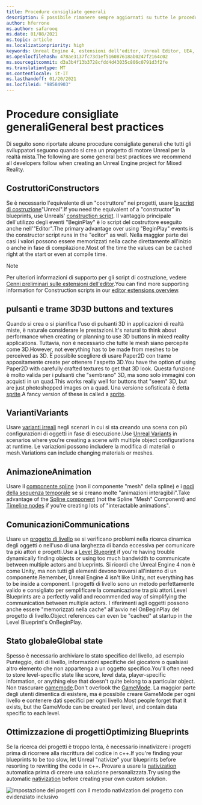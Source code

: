 ```yaml
---
title: Procedure consigliate generali
description: È possibile rimanere sempre aggiornati su tutte le procedure consigliate per lo sviluppo di applicazioni con realtà mista in Unreal Engine.
author: hferrone
ms.author: safarooq
ms.date: 01/08/2021
ms.topic: article
ms.localizationpriority: high
keywords: Unreal Engine 4, estensioni dell'editor, Unreal Editor, UE4, HoloLens, HoloLens 2, realtà mista, sviluppo, documentazione, guide, funzionalità, cuffie per la realtà mista, auricolare di realtà mista di Windows, auricolare della realtà virtuale, porting, aggiornamento
ms.openlocfilehash: 478ae3137fc73d1ef516087618ab0247f2164c02
ms.sourcegitcommit: d3a3b4f13b3728cfdd4d43035c806c0791d3f2fe
ms.translationtype: MT
ms.contentlocale: it-IT
ms.lasthandoff: 01/20/2021
ms.locfileid: "98584903"
---
```

# <a name="general-best-practices"></a><span data-ttu-id="62c0f-104">Procedure consigliate generali</span><span class="sxs-lookup"><span data-stu-id="62c0f-104">General best practices</span></span>

<span data-ttu-id="62c0f-105">Di seguito sono riportate alcune procedure consigliate generali che tutti gli sviluppatori seguono quando si crea un progetto di motore Unreal per la realtà mista.</span><span class="sxs-lookup"><span data-stu-id="62c0f-105">The following are some general best practices we recommend all developers follow when creating an Unreal Engine project for Mixed Reality.</span></span>

## <a name="constructors"></a><span data-ttu-id="62c0f-106">Costruttori</span><span class="sxs-lookup"><span data-stu-id="62c0f-106">Constructors</span></span>

<span data-ttu-id="62c0f-107">Se è necessario l'equivalente di un "costruttore" nei progetti, usare [lo script di costruzione](https://docs.unrealengine.com/ProgrammingAndScripting/Blueprints/UserGuide/UserConstructionScript/index.html)"Unreal".</span><span class="sxs-lookup"><span data-stu-id="62c0f-107">If you need the equivalent of a "constructor" in blueprints, use Unreals' [construction script](https://docs.unrealengine.com/ProgrammingAndScripting/Blueprints/UserGuide/UserConstructionScript/index.html).</span></span> <span data-ttu-id="62c0f-108">Il vantaggio principale dell'utilizzo degli eventi "BeginPlay" è lo script del costruttore eseguito anche nell'"Editor".</span><span class="sxs-lookup"><span data-stu-id="62c0f-108">The primary advantage over using "BeginPlay" events is the constructor script runs in the "editor" as well.</span></span> <span data-ttu-id="62c0f-109">Nella maggior parte dei casi i valori possono essere memorizzati nella cache direttamente all'inizio o anche in fase di compilazione.</span><span class="sxs-lookup"><span data-stu-id="62c0f-109">Most of the time the values can be cached right at the start or even at compile time.</span></span>

> [!NOTE]
> <span data-ttu-id="62c0f-110">Per ulteriori informazioni di supporto per gli script di costruzione, vedere [Cenni preliminari sulle estensioni dell'editor](unreal-editor-extensions.md#construction-scripts).</span><span class="sxs-lookup"><span data-stu-id="62c0f-110">You can find more supporting information for Construction scripts in our [editor extensions overview](unreal-editor-extensions.md#construction-scripts).</span></span>

## <a name="3d-buttons-and-textures"></a><span data-ttu-id="62c0f-111">pulsanti e trame 3D</span><span class="sxs-lookup"><span data-stu-id="62c0f-111">3D buttons and textures</span></span>

<span data-ttu-id="62c0f-112">Quando si crea o si pianifica l'uso di pulsanti 3D in applicazioni di realtà miste, è naturale considerare le prestazioni.</span><span class="sxs-lookup"><span data-stu-id="62c0f-112">It's natural to think about performance when creating or planning to use 3D buttons in mixed reality applications.</span></span> <span data-ttu-id="62c0f-113">Tuttavia, non è necessario che tutte le mesh siano percepite come 3D.</span><span class="sxs-lookup"><span data-stu-id="62c0f-113">However, not everything has to be made from meshes to be perceived as 3D.</span></span> <span data-ttu-id="62c0f-114">È possibile scegliere di usare Paper2D con trame appositamente create per ottenere l'aspetto 3D.</span><span class="sxs-lookup"><span data-stu-id="62c0f-114">You have the option of using Paper2D with carefully crafted textures to get that 3D look.</span></span> <span data-ttu-id="62c0f-115">Questa funzione è molto valida per i pulsanti che "sembrano" 3D, ma sono solo immagini con acquisti in un quad.</span><span class="sxs-lookup"><span data-stu-id="62c0f-115">This works really well for buttons that "seem" 3D, but are just photoshopped images on a quad.</span></span> <span data-ttu-id="62c0f-116">Una versione sofisticata è detta [sprite](https://docs.unrealengine.com/AnimatingObjects/Paper2D/Sprites/index.html).</span><span class="sxs-lookup"><span data-stu-id="62c0f-116">A fancy version of these is called a [sprite](https://docs.unrealengine.com/AnimatingObjects/Paper2D/Sprites/index.html).</span></span>

## <a name="variants"></a><span data-ttu-id="62c0f-117">Varianti</span><span class="sxs-lookup"><span data-stu-id="62c0f-117">Variants</span></span>

<span data-ttu-id="62c0f-118">Usare [varianti irreali](https://docs.unrealengine.com/Basics/Levels/Variants/index.html) negli scenari in cui si sta creando una scena con più configurazioni di oggetti in fase di esecuzione.</span><span class="sxs-lookup"><span data-stu-id="62c0f-118">Use [Unreal Variants](https://docs.unrealengine.com/Basics/Levels/Variants/index.html) in scenarios where you're creating a scene with multiple object configurations at runtime.</span></span> <span data-ttu-id="62c0f-119">Le variazioni possono includere la modifica di materiali o mesh.</span><span class="sxs-lookup"><span data-stu-id="62c0f-119">Variations can include changing materials or meshes.</span></span> 

## <a name="animation"></a><span data-ttu-id="62c0f-120">Animazione</span><span class="sxs-lookup"><span data-stu-id="62c0f-120">Animation</span></span>

<span data-ttu-id="62c0f-121">Usare il [componente spline](https://docs.unrealengine.com/API/Runtime/Engine/Components/USplineComponent/index.html) (non il componente "mesh" della spline) e i [nodi della sequenza temporale](https://docs.unrealengine.com/ProgrammingAndScripting/Blueprints/UserGuide/Timelines/index.html) se si creano molte "animazioni interagibili".</span><span class="sxs-lookup"><span data-stu-id="62c0f-121">Take advantage of the [Spline component](https://docs.unrealengine.com/API/Runtime/Engine/Components/USplineComponent/index.html) (not the Spline "Mesh" Component) and [Timeline nodes](https://docs.unrealengine.com/ProgrammingAndScripting/Blueprints/UserGuide/Timelines/index.html) if you're creating lots of "interactable animations".</span></span> 

<!-- You can find a comprehensive [video tutorial here](https://www.youtube.com/watch?v=bWXI91FdMtk&ab_channel=DoubleCrossGames). -->

## <a name="communications"></a><span data-ttu-id="62c0f-122">Comunicazioni</span><span class="sxs-lookup"><span data-stu-id="62c0f-122">Communications</span></span>

<span data-ttu-id="62c0f-123">Usare un [progetto di livello](https://docs.unrealengine.com/ProgrammingAndScripting/Blueprints/UserGuide/Types/LevelBlueprint/index.html) se si verificano problemi nella ricerca dinamica degli oggetti o nell'uso di una larghezza di banda eccessiva per comunicare tra più attori e progetti.</span><span class="sxs-lookup"><span data-stu-id="62c0f-123">Use a [Level Blueprint](https://docs.unrealengine.com/ProgrammingAndScripting/Blueprints/UserGuide/Types/LevelBlueprint/index.html) if you're having trouble dynamically finding objects or using too much bandwidth to communicate between multiple actors and blueprints.</span></span> <span data-ttu-id="62c0f-124">Si ricordi che Unreal Engine 4 non è come Unity, ma non tutti gli elementi devono trovarsi all'interno di un componente.</span><span class="sxs-lookup"><span data-stu-id="62c0f-124">Remember, Unreal Engine 4 isn't like Unity, not everything has to be inside a component.</span></span> <span data-ttu-id="62c0f-125">I progetti di livello sono un metodo perfettamente valido e consigliato per semplificare la comunicazione tra più attori.</span><span class="sxs-lookup"><span data-stu-id="62c0f-125">Level Blueprints are a perfectly valid and recommended way of simplifying the communication between multiple actors.</span></span> <span data-ttu-id="62c0f-126">I riferimenti agli oggetti possono anche essere "memorizzati nella cache" all'avvio nel OnBeginPlay del progetto di livello.</span><span class="sxs-lookup"><span data-stu-id="62c0f-126">Object references can even be "cached" at startup in the Level Blueprint's OnBeginPlay.</span></span>

## <a name="global-state"></a><span data-ttu-id="62c0f-127">Stato globale</span><span class="sxs-lookup"><span data-stu-id="62c0f-127">Global state</span></span>

<span data-ttu-id="62c0f-128">Spesso è necessario archiviare lo stato specifico del livello, ad esempio Punteggio, dati di livello, informazioni specifiche del giocatore o qualsiasi altro elemento che non appartenga a un oggetto specifico.</span><span class="sxs-lookup"><span data-stu-id="62c0f-128">You'll often need to store level-specific state like score, level data, player-specific information, or anything else that doesn't quite belong to a particular object.</span></span> <span data-ttu-id="62c0f-129">Non trascurare [gamemode](https://docs.unrealengine.com/en-US/InteractiveExperiences/Framework/GameMode/index.html).</span><span class="sxs-lookup"><span data-stu-id="62c0f-129">Don't overlook the [GameMode](https://docs.unrealengine.com/en-US/InteractiveExperiences/Framework/GameMode/index.html).</span></span> <span data-ttu-id="62c0f-130">La maggior parte degli utenti dimentica di esistere, ma è possibile creare GameMode per ogni livello e contenere dati specifici per ogni livello.</span><span class="sxs-lookup"><span data-stu-id="62c0f-130">Most people forget that it exists, but the GameMode can be created per level, and contain data specific to each level.</span></span>

## <a name="optimizing-blueprints"></a><span data-ttu-id="62c0f-131">Ottimizzazione di progetti</span><span class="sxs-lookup"><span data-stu-id="62c0f-131">Optimizing Blueprints</span></span>

<span data-ttu-id="62c0f-132">Se la ricerca dei progetti è troppo lenta, è necessario innativizere i progetti prima di ricorrere alla riscrittura del codice in c++.</span><span class="sxs-lookup"><span data-stu-id="62c0f-132">If you're finding your blueprints to be too slow, let Unreal "nativize" your blueprints before resorting to rewriting the code in c++.</span></span> <span data-ttu-id="62c0f-133">Provare a usare la [nativization](https://docs.unrealengine.com/ProgrammingAndScripting/Blueprints/TechnicalGuide/NativizingBlueprints/index.html) automatica prima di creare una soluzione personalizzata.</span><span class="sxs-lookup"><span data-stu-id="62c0f-133">Try using the automatic [nativization](https://docs.unrealengine.com/ProgrammingAndScripting/Blueprints/TechnicalGuide/NativizingBlueprints/index.html) before creating your own custom solution.</span></span>

![Impostazione dei progetti con il metodo nativization del progetto con evidenziato inclusivo](images/unreal-general-practices-img-01.jpg)
